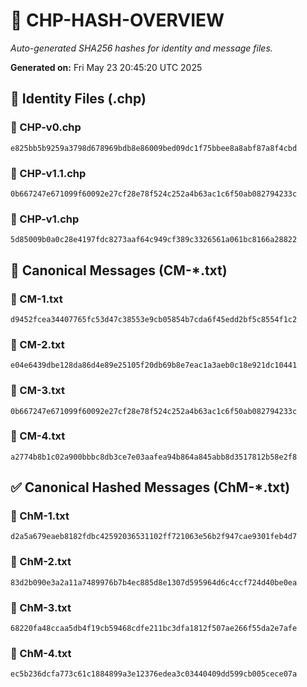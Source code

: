 # 🔐 CHP-HASH-OVERVIEW

_Auto-generated SHA256 hashes for identity and message files._

**Generated on:** Fri May 23 20:45:20 UTC 2025

## 📂 Identity Files (.chp)

### 🔹 CHP-v0.chp
```sha256
e825bb5b9259a3798d678969bdb8e86009bed09dc1f75bbee8a8abf87a8f4cbd
```

### 🔹 CHP-v1.1.chp
```sha256
0b667247e671099f60092e27cf28e78f524c252a4b63ac1c6f50ab082794233c
```

### 🔹 CHP-v1.chp
```sha256
5d85009b0a0c28e4197fdc8273aaf64c949cf389c3326561a061bc8166a28822
```

## 📨 Canonical Messages (CM-*.txt)

### 📄 CM-1.txt
```sha256
d9452fcea34407765fc53d47c38553e9cb05854b7cda6f45edd2bf5c8554f1c2
```

### 📄 CM-2.txt
```sha256
e04e6439dbe128da86d4e89e25105f20db69b8e7eac1a3aeb0c18e921dc10441
```

### 📄 CM-3.txt
```sha256
0b667247e671099f60092e27cf28e78f524c252a4b63ac1c6f50ab082794233c
```

### 📄 CM-4.txt
```sha256
a2774b8b1c02a900bbbc8db3ce7e03aafea94b864a845abb8d3517812b58e2f8
```

## ✅ Canonical Hashed Messages (ChM-*.txt)

### 🧾 ChM-1.txt
```sha256
d2a5a679eaeb8182fdbc42592036531102ff721063e56b2f947cae9301feb4d7
```

### 🧾 ChM-2.txt
```sha256
83d2b090e3a2a11a7489976b7b4ec885d8e1307d595964d6c4ccf724d40be0ea
```

### 🧾 ChM-3.txt
```sha256
68220fa48ccaa5db4f19cb59468cdfe211bc3dfa1812f507ae266f55da2e7afe
```

### 🧾 ChM-4.txt
```sha256
ec5b236dcfa773c61c1884899a3e12376edea3c03440409dd599cb005cece07a
```

